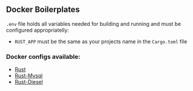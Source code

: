 ## Docker Boilerplates 

`.env` file holds all variables needed for building and running and must be configured appropriatelly:
- `RUST_APP` must be the same as your projects name in the `Cargo.toml` file

### Docker configs available:
- [Rust](https://github.com/0xffset/Docker-Boilerplates/tree/master/Rust)
- [Rust-Mysql](https://github.com/0xffset/Docker-Boilerplates/tree/master/Rust-Mysql)
- [Rust-Diesel](https://github.com/0xffset/Docker-Boilerplates/tree/master/Rust-Diesel) 
